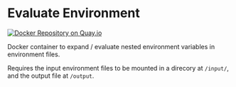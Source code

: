 # Evaluate Environment

[![Docker Repository on Quay.io](https://quay.io/repository/macropin/evaluate-env/status "Docker Repository on Quay.io")](https://quay.io/repository/macropin/evaluate-env)

Docker container to expand / evaluate nested environment variables in environment files.

Requires the input environment files to be mounted in a direcory at `/input/`, and the output file at `/output`.
